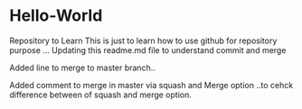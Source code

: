 # Hello-World
Repository to Learn
This is just to learn how to use github for repository purpose ...
Updating this readme.md file to understand commit and merge

Added line to merge to master branch..

Added comment to merge in master via squash and Merge option ..to cehck difference between of squash and merge option.

